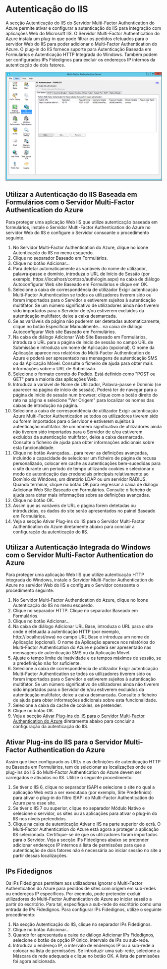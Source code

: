 <properties 
    pageTitle="Autenticação do IIS e Servidor Multi-Factor Authentication do Azure" 
    description="Esta é a página do Multi-Factor Authentication do Azure que irá ajudar a implementar a Autenticação do IIS e o Servidor Multi-Factor Authentication do Azure." 
    services="multi-factor-authentication" 
    documentationCenter="" 
    authors="billmath" 
    manager="stevenpo" 
    editor="curtand"/>

<tags 
    ms.service="multi-factor-authentication" 
    ms.workload="identity" 
    ms.tgt_pltfrm="na" 
    ms.devlang="na" 
    ms.topic="get-started-article" 
    ms.date="05/12/2016" 
    ms.author="billmath"/>

# Autenticação do IIS

A secção Autenticação do IIS do Servidor Multi-Factor Authentication do Azure permite ativar e configurar a autenticação do IIS para integração com aplicações Web do Microsoft IIS. O Servidor Multi-Factor Authentication do Azure instala um plug-in que pode filtrar os pedidos efetuados para o servidor Web do IIS para poder adicionar o Multi-Factor Authentication do Azure. O plug-in do IIS fornece suporte para Autenticação Baseada em Formulários e Autenticação HTTP Integrada do Windows. Também podem ser configurados IPs Fidedignos para excluir os endereços IP internos da autenticação de dois fatores. 


![Autenticação do IIS](./media/multi-factor-authentication-get-started-server-iis/iis.png)


## Utilizar a Autenticação do IIS Baseada em Formulários com o Servidor Multi-Factor Authentication do Azure

Para proteger uma aplicação Web IIS que utilize autenticação baseada em formulários, instale o Servidor Multi-Factor Authentication do Azure no servidor Web do IIS e configure o Servidor consoante o procedimento seguinte.

1. No Servidor Multi-Factor Authentication do Azure, clique no ícone Autenticação do IIS no menu esquerdo.
2. Clique no separador Baseado em Formulários.
3. Clique no botão Adicionar...
4. Para detetar automaticamente as variáveis do nome de utilizador, palavra-passe e domínio, introduza o URL de Início de Sessão (por exemplo, https://localhost/contoso/auth/login.aspx) na caixa de diálogo Autoconfigurar Web site Baseado em Formulários e clique em OK.
5. Selecione a caixa de correspondência de utilizador Exigir autenticação Multi-Factor Authentication se todos os utilizadores tiverem sido ou forem importados para o Servidor e estiverem sujeitos à autenticação multifator. Se um número significativo de utilizadores ainda não tiverem sido importados para o Servidor de e/ou estiverem excluídos da autenticação multifator, deixe a caixa desmarcada.
6. Se as variáveis da página não puderem ser detetadas automaticamente, clique no botão Especificar Manualmente... na caixa de diálogo Autoconfigurar Web site Baseado em Formulários.
7. Na caixa de diálogo Adicionar Web Site Baseado em Formulários, introduza o URL para a página de início de sessão no campo URL de Submissão e introduza um nome de Aplicação (opcional). O nome da Aplicação aparece nos relatórios do Multi-Factor Authentication do Azure e poderá ser apresentado nas mensagens de autenticação SMS ou da Aplicação Móvel. Consulte o ficheiro de ajuda para obter mais informações sobre o URL de Submissão. 
8. Selecione o formato correto do Pedido. Está definido como "POST ou GET" para a maioria das aplicações Web.
9. Introduza a variável de Nome de Utilizador, Palavra-passe e Domínio (se aparecer na página de início de sessão). Poderá ter de navegar para a página de início de sessão num browser; clique com o botão direito do rato na página e selecione "Ver Origem" para localizar os nomes das caixas de introdução na página.
10. Selecione a caixa de correspondência de utilizador Exigir autenticação Azure Multi-Factor Authentication se todos os utilizadores tiverem sido ou forem importados para o Servidor e estiverem sujeitos à autenticação multifator. Se um número significativo de utilizadores ainda não tiverem sido importados para o Servidor de e/ou estiverem excluídos da autenticação multifator, deixe a caixa desmarcada. Consulte o ficheiro de ajuda para obter informações adicionais sobre esta funcionalidade.
11.  Clique no botão Avançadas... para rever as definições avançadas, incluindo a capacidade de selecionar um ficheiro de página de recusa personalizado, colocar em cache as autenticações bem-sucedidas para o site durante um período de tempo utilizando cookies e selecionar o modo de autenticação das credenciais principais relativamente ao Domínio do Windows, um diretório LDAP ou um servidor RADIUS. Quando terminar, clique no botão OK para regressar à caixa de diálogo Adicionar Web Site Baseado em Formulários. Consulte o ficheiro de ajuda para obter mais informações sobre as definições avançadas.
12. Clique no botão OK.
13. Assim que as variáveis de URL e página forem detetadas ou introduzidas, os dados do site serão apresentados no painel Baseado em Formulários.
14. Veja a secção Ativar Plug-ins do IIS para o Servidor Multi-Factor Authentication do Azure diretamente abaixo para concluir a configuração da autenticação do IIS. 

## Utilizar a Autenticação Integrada do Windows com o Servidor Multi-Factor Authentication do Azure

Para proteger uma aplicação Web IIS que utilize autenticação HTTP integrada do Windows, instale o Servidor Multi-Factor Authentication do Azure no servidor Web do IIS e configure o Servidor consoante o procedimento seguinte. 

1. No Servidor Multi-Factor Authentication do Azure, clique no ícone Autenticação do IIS no menu esquerdo.
2. Clique no separador HTTP. Clique no separador Baseado em Formulários.
3. Clique no botão Adicionar...
4. Na caixa de diálogo Adicionar URL Base, introduza o URL para o site onde é efetuada a autenticação HTTP (por exemplo, http://localhost/owa) no campo URL Base e introduza um nome de Aplicação (opcional). O nome da Aplicação aparece nos relatórios do Multi-Factor Authentication do Azure e poderá ser apresentado nas mensagens de autenticação SMS ou da Aplicação Móvel.
5. Ajuste o tempo limite de inatividade e os tempos máximos de sessão, se a predefinição não for suficiente.
6. Selecione a caixa de correspondência de utilizador Exigir autenticação Multi-Factor Authentication se todos os utilizadores tiverem sido ou forem importados para o Servidor e estiverem sujeitos à autenticação multifator. Se um número significativo de utilizadores ainda não tiverem sido importados para o Servidor de e/ou estiverem excluídos da autenticação multifator, deixe a caixa desmarcada. Consulte o ficheiro de ajuda para obter informações adicionais sobre esta funcionalidade. 
7. Selecione a caixa da cache de cookies, se pretender.
8. Clique no botão OK.
9. Veja a secção [Ativar Plug-ins do IIS para o Servidor Multi-Factor Authentication do Azure](#enable-iis-plug-ins-for-azure-multi-factor-authentication-server) diretamente abaixo para concluir a configuração da autenticação do IIS. 


## Ativar Plug-ins do IIS para o Servidor Multi-Factor Authentication do Azure

Assim que tiver configurado os URLs e as definições de autenticação HTTP ou Baseada em Formulários, tem de selecionar as localizações onde os plug-ins do IIS do Multi-Factor Authentication do Azure devem ser carregados e ativados no IIS. Utilize o seguinte procedimento:

1. Se tiver o IIS 6, clique no separador ISAPI e selecione o site no qual a aplicação Web está a ser executada (por exemplo, Site Predefinido) para ativar o plug-in do filtro ISAPI do Multi-Factor Authentication do Azure para esse site.
2. Se tiver o IIS 7 ou superior, clique no separador Módulo Nativo e selecione o servidor, os sites ou as aplicações para ativar o plug-in do IIS nos níveis pretendidos.
3. Clique na caixa de autenticação Ativar o IIS na parte superior do ecrã. O Multi-Factor Authentication do Azure está agora a proteger a aplicação IIS selecionada. Certifique-se de que os utilizadores foram importados para o Servidor. Veja a secção IPs Fidedignos abaixo se pretender adicionar endereços IP internos à lista de permissões para que a autenticação de dois fatores não é necessária ao iniciar sessão no site a partir dessas localizações. 


## IPs Fidedignos

Os IPs Fidedignos permitem aos utilizadores ignorar o Multi-Factor Authentication do Azure para pedidos de sites com origem em sub-redes ou endereços IP específicos. Por exemplo, pode pretender excluir utilizadores do Multi-Factor Authentication do Azure ao iniciar sessão a partir do escritório. Para tal, especifique a sub-rede do escritório como uma entrada de IPs Fidedignos. Para configurar IPs Fidedignos, utilize o seguinte procedimento:

1. Na secção Autenticação do IIS, clique no separador IPs Fidedignos. 
2. Clique no botão Adicionar...
3. Quando for apresentada a caixa de diálogo Adicionar IPs Fidedignos, selecione o botão de opção IP único, intervalo de IPs ou sub-rede.
4. Introduza o endereço IP, o intervalo de endereços IP ou a sub-rede a colocar na lista de permissões. Se introduzir uma sub-rede, selecione a Máscara de rede adequada e clique no botão OK. A lista de permissões foi agora adicionada.



<!--HONumber=Jun16_HO2-->


